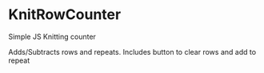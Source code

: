 # KnitRowCounter
Simple JS Knitting counter

Adds/Subtracts rows and repeats. Includes button to clear rows and add to repeat
